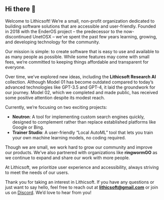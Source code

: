 ## Hi there 👋  

Welcome to Lithicsoft! We’re a small, non-profit organization dedicated to building software solutions that are accessible and user-friendly. Founded in 2018 with the EnderOS project – the predecessor to the now-discontinued UnetOSX – we’ve spent the past few years learning, growing, and developing technology for the community.  

Our mission is simple: to create software that is easy to use and available to as many people as possible. While some features may come with small fees, we’re committed to keeping things affordable and transparent for everyone.  

Over time, we’ve explored new ideas, including the **Lithicsoft Research AI** collection. Although Model 01 has become outdated compared to today’s advanced technologies like GPT-3.5 and GPT-4, it laid the groundwork for our journey. Model 02, which we completed and made public, has received some positive attention despite its modest reach.  

Currently, we’re focusing on two exciting projects:  
- **Neutron**: A tool for implementing custom search engines quickly, designed to complement rather than replace established platforms like Google or Bing.  
- **Trainer Studio**: A user-friendly “Local AutoML” tool that lets you train your own machine learning models, no coding required.  

Though we are small, we work hard to grow our community and improve our products. We’ve also partnered with organizations like **ringwormGO** as we continue to expand and share our work with more people.  

At Lithicsoft, we prioritize user experience and accessibility, always striving to meet the needs of our users.  

Thank you for taking an interest in Lithicsoft. If you have any questions or just want to say hello, feel free to reach out at **lithicsoft@gmail.com** or join us on [Discord](https://discord.gg/dNQunYaXrX). We’d love to hear from you!  
